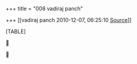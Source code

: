 +++
title = "008 vadiraj panch"

+++
[[vadiraj panch	2010-12-07, 06:25:10 [Source](https://groups.google.com/g/bvparishat/c/WLxxybPGDMM)]]



[TABLE]





